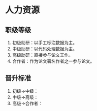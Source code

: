 # 人力资源

## 职级等级

1. 初级助研：以手工标注数据为主。
2. 中级助研：以代码处理数据为主。
3. 高级助研：直接参与论文工作。
4. 合作者：作为论文署名作者之一参与论文。

## 晋升标准

1. 初级->中级：
2. 中级->高级：
3. 高级->合作者：
